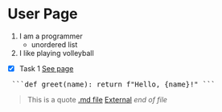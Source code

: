 # User Page
1. I am a programmer
   - unordered list
2. I like playing volleyball
- [x] Task 1
[See page](#user--page)
<pre> ```def greet(name): return f"Hello, {name}!" ``` </pre>
> This is a quote
[.md file](README.md)
[External](http://github.com)
_end of file_
